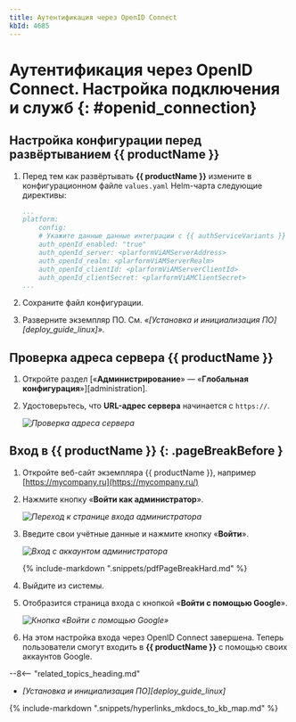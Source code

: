 ```yaml
---
title: Аутентификация через OpenID Connect
kbId: 4685
---
```


# Аутентификация через OpenID Connect. Настройка подключения и служб {: #openid_connection}

## Настройка конфигурации перед развёртыванием {{ productName }}

1. Перед тем как развёртывать **{{ productName }}** измените в конфигурационном файле `values.yaml` Helm-чарта следующие директивы:

    ``` yaml
    ...
    platform:
        config:
        # Укажите данные данные интеграции с {{ authServiceVariants }}
        auth_openId_enabled: "true"
        auth_openId_server: <plarformViAMServerAddress>
        auth_openId_realm: <plarformViAMServerRealm>
        auth_openId_clientId: <plarformViAMServerClientId>
        auth_openId_clientSecret: <plarformViAMClientSecret>
    ...
    ```

2. Сохраните файл конфигурации.
3. Разверните экземпляр ПО. См. _«[Установка и инициализация ПО][deploy_guide_linux]»_.

## Проверка адреса сервера {{ productName }}

1. Откройте раздел [«**Администрирование**» — «**Глобальная конфигурация**»][administration].
2. Удостоверьтесь, что **URL-адрес сервера** начинается с `https://`.

    _![Проверка адреса сервера](openid_connection_check.png)_

## Вход в {{ productName }} {: .pageBreakBefore }

1. Откройте веб-сайт экземпляра {{ productName }}, например [https://mycompany.ru](https://mycompany.ru/)
2. Нажмите кнопку «**Войти как администратор**».

    _![Переход к странице входа администратора](openid_connection_administrator_entry.png)_

3. Введите свои учётные данные и нажмите кнопку «**Войти**».

    _![Вход с аккаунтом администратора](openid_connection_administrator.png)_

    {% include-markdown ".snippets/pdfPageBreakHard.md" %}

4. Выйдите из системы.
5. Отобразится страница входа с кнопкой «**Войти с помощью Google**».

    _![Кнопка «Войти с помощью Google»](openid_connection_google_entry.png)_

6. На этом настройка входа через OpenID Connect завершена. Теперь пользователи смогут входить в **{{ productName }}** с помощью своих аккаунтов Google.

<div class="relatedTopics" markdown="block">

--8<-- "related_topics_heading.md"

- _[Установка и инициализация ПО][deploy_guide_linux]_

</div>

{% include-markdown ".snippets/hyperlinks_mkdocs_to_kb_map.md" %}
